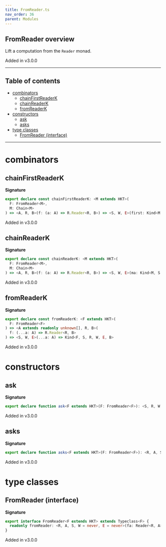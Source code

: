 ```yaml
---
title: FromReader.ts
nav_order: 36
parent: Modules
---
```


## FromReader overview

Lift a computation from the `Reader` monad.

Added in v3.0.0

---

<h2 class="text-delta">Table of contents</h2>

- [combinators](#combinators)
  - [chainFirstReaderK](#chainfirstreaderk)
  - [chainReaderK](#chainreaderk)
  - [fromReaderK](#fromreaderk)
- [constructors](#constructors)
  - [ask](#ask)
  - [asks](#asks)
- [type classes](#type-classes)
  - [FromReader (interface)](#fromreader-interface)

---

# combinators

## chainFirstReaderK

**Signature**

```ts
export declare const chainFirstReaderK: <M extends HKT>(
  F: FromReader<M>,
  M: Chain<M>
) => <A, R, B>(f: (a: A) => R.Reader<R, B>) => <S, W, E>(first: Kind<M, S, R, W, E, A>) => Kind<M, S, R, W, E, A>
```

Added in v3.0.0

## chainReaderK

**Signature**

```ts
export declare const chainReaderK: <M extends HKT>(
  F: FromReader<M>,
  M: Chain<M>
) => <A, R, B>(f: (a: A) => R.Reader<R, B>) => <S, W, E>(ma: Kind<M, S, R, W, E, A>) => Kind<M, S, R, W, E, B>
```

Added in v3.0.0

## fromReaderK

**Signature**

```ts
export declare const fromReaderK: <F extends HKT>(
  F: FromReader<F>
) => <A extends readonly unknown[], R, B>(
  f: (...a: A) => R.Reader<R, B>
) => <S, W, E>(...a: A) => Kind<F, S, R, W, E, B>
```

Added in v3.0.0

# constructors

## ask

**Signature**

```ts
export declare function ask<F extends HKT>(F: FromReader<F>): <S, R, W, E>() => Kind<F, S, R, W, E, R>
```

Added in v3.0.0

## asks

**Signature**

```ts
export declare function asks<F extends HKT>(F: FromReader<F>): <R, A, S, W, E>(f: (r: R) => A) => Kind<F, S, R, W, E, A>
```

Added in v3.0.0

# type classes

## FromReader (interface)

**Signature**

```ts
export interface FromReader<F extends HKT> extends Typeclass<F> {
  readonly fromReader: <R, A, S, W = never, E = never>(fa: Reader<R, A>) => Kind<F, S, R, W, E, A>
}
```

Added in v3.0.0
